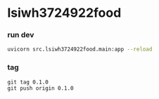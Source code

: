 # lsiwh3724922food

### run dev

```bash
uvicorn src.lsiwh3724922food.main:app --reload  

```

### tag

```
git tag 0.1.0
git push origin 0.1.0

```
